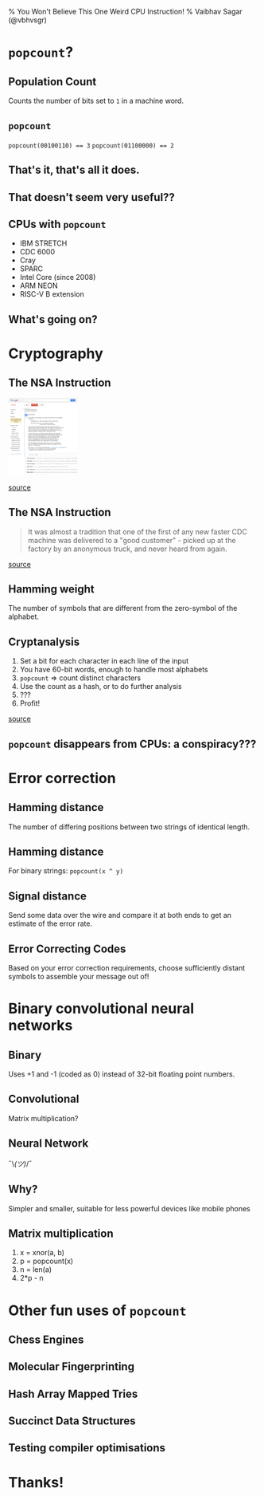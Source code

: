 % You Won't Believe This One Weird CPU Instruction!
% Vaibhav Sagar (@vbhvsgr)

# `popcount`?

## Population Count

Counts the number of bits set to `1` in a machine word.

## `popcount`

`popcount(00100110) == 3`
`popcount(01100000) == 2`

## That's it, that's all it does.

## That doesn't seem very useful??

## CPUs with `popcount`

- IBM STRETCH
- CDC 6000
- Cray
- SPARC
- Intel Core (since 2008)
- ARM NEON
- RISC-V B extension

## What's going on?

# Cryptography

## The NSA Instruction

<img src="images/the-nsa-instruction.png" style="height: 11em;">

[source](https://groups.google.com/forum/#!msg/comp.arch/UXEi7G6WHuU/Z2z7fC7Xhr8J)

## The NSA Instruction

> It was almost a tradition that one of the first of any new
> faster CDC machine was delivered to a "good customer" - picked
> up at the factory by an anonymous truck, and never heard
> from again.

[source](http://cryptome.org/jya/sadd.htm)

## Hamming weight

The number of symbols that are different from the zero-symbol of the alphabet.

## Cryptanalysis

1. Set a bit for each character in each line of the input
2. You have 60-bit words, enough to handle most alphabets
3. `popcount` => count distinct characters
4. Use the count as a hash, or to do further analysis
5. ???
6. Profit!

[source](http://www.talkchess.com/forum3/viewtopic.php?t=38521)

## `popcount` disappears from CPUs: a conspiracy???

# Error correction

## Hamming distance

The number of differing positions between two strings of identical length.

## Hamming distance

For binary strings: `popcount(x ^ y)`

## Signal distance

Send some data over the wire and compare it at both ends to get an estimate of
the error rate.

## Error Correcting Codes

Based on your error correction requirements, choose sufficiently distant
symbols to assemble your message out of!

# Binary convolutional neural networks

## Binary

Uses +1 and -1 (coded as 0) instead of 32-bit floating point numbers.

## Convolutional

Matrix multiplication?

## Neural Network

¯\\_(ツ)_/¯

## Why?

Simpler and smaller, suitable for less powerful devices like mobile phones

## Matrix multiplication

1. x = xnor(a, b)
2. p = popcount(x)
3. n = len(a)
4. 2\*p - n

# Other fun uses of `popcount`

## Chess Engines

## Molecular Fingerprinting

## Hash Array Mapped Tries

## Succinct Data Structures

## Testing compiler optimisations

# Thanks!
